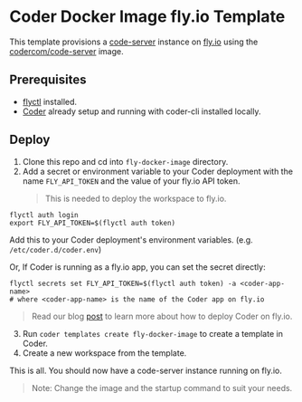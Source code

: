 # Coder Docker Image fly.io Template

This template provisions a [code-server](https://github.com/coder/code-server) instance on [fly.io](https://fly.io) using the [codercom/code-server](https://hub.docker.com/r/codercom/code-server) image.

## Prerequisites

- [flyctl](https://fly.io/docs/getting-started/installing-flyctl/) installed.
- [Coder](https://coder.com/) already setup and running with coder-cli installed locally.

## Deploy

1. Clone this repo and cd into `fly-docker-image` directory.
2. Add a secret or environment variable to your Coder deployment with the name `FLY_API_TOKEN` and the value of your fly.io API token.
   > This is needed to deploy the workspace to fly.io.

```shell
flyctl auth login
export FLY_API_TOKEN=$(flyctl auth token)
```

Add this to your Coder deployment's environment variables. (e.g. `/etc/coder.d/coder.env`)

Or, If Coder is running as a fly.io app, you can set the secret directly:

```shell
flyctl secrets set FLY_API_TOKEN=$(flyctl auth token) -a <coder-app-name>
# where <coder-app-name> is the name of the Coder app on fly.io
```

> Read our blog [post](coder.com/blog/deploying-coder-on-fly-io) to learn more about how to deploy Coder on fly.io.

3. Run `coder templates create fly-docker-image` to create a template in Coder.
4. Create a new workspace from the template.

This is all. You should now have a code-server instance running on fly.io.

> Note: Change the image and the startup command to suit your needs.
